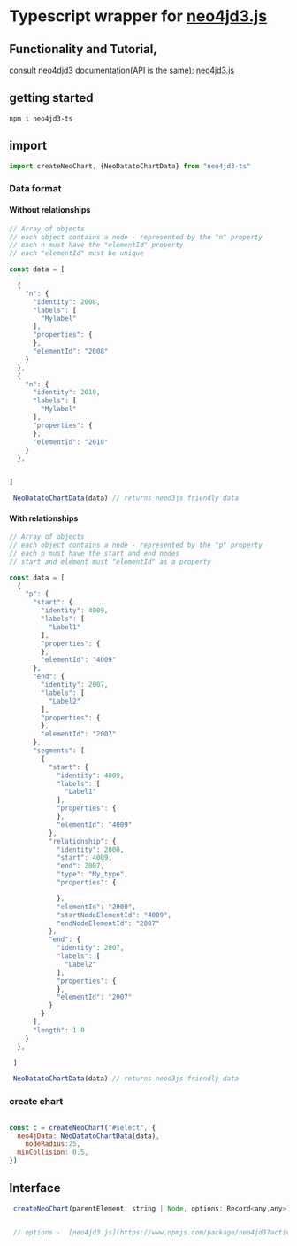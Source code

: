 # Typescript wrapper for [neo4jd3.js](https://www.npmjs.com/package/neo4jd3?activeTab=readme)

## Functionality and Tutorial, 
  consult neo4djd3 documentation(API is the same):
 [neo4jd3.js](https://www.npmjs.com/package/neo4jd3?activeTab=readme)


## getting started 

```
npm i neo4jd3-ts
```

## import 

```js
import createNeoChart, {NeoDatatoChartData} from "neo4jd3-ts"
```


### Data format 

#### Without relationships


```js
// Array of objects
// each object contains a node - represented by the "n" property
// each n must have the "elementId" property
// each "elementId" must be unique

const data = [

  {
    "n": {
      "identity": 2008,
      "labels": [
        "Mylabel"
      ],
      "properties": {
      },
      "elementId": "2008"
    }
  },
  {
    "n": {
      "identity": 2010,
      "labels": [
        "Mylabel"
      ],
      "properties": {
      },
      "elementId": "2010"
    }
  },


]

 NeoDatatoChartData(data) // returns neod3js friendly data

```

#### With relationships


```js
// Array of objects
// each object contains a node - represented by the "p" property 
// each p must have the start and end nodes 
// start and element must "elementId" as a property

const data = [
  {
    "p": {
      "start": {
        "identity": 4009,
        "labels": [
          "Label1"
        ],
        "properties": {
        },
        "elementId": "4009"
      },
      "end": {
        "identity": 2007,
        "labels": [
          "Label2"
        ],
        "properties": {
        },
        "elementId": "2007"
      },
      "segments": [
        {
          "start": {
            "identity": 4009,
            "labels": [
              "Label1"
            ],
            "properties": {
            },
            "elementId": "4009"
          },
          "relationship": {
            "identity": 2000,
            "start": 4009,
            "end": 2007,
            "type": "My_type",
            "properties": {

            },
            "elementId": "2000",
            "startNodeElementId": "4009",
            "endNodeElementId": "2007"
          },
          "end": {
            "identity": 2007,
            "labels": [
              "Label2"
            ],
            "properties": {
            },
            "elementId": "2007"
          }
        }
      ],
      "length": 1.0
    }
  },

 ]

 NeoDatatoChartData(data) // returns neod3js friendly data
```

### create chart 

```js

const c = createNeoChart("#select", {
  neo4jData: NeoDatatoChartData(data),
    nodeRadius:25,
  minCollision: 0.5,
})
```
## Interface

```js
 createNeoChart(parentElement: string | Node, options: Record<any,any>)


 // options -  [neo4jd3.js](https://www.npmjs.com/package/neo4jd3?activeTab=readme)
```
